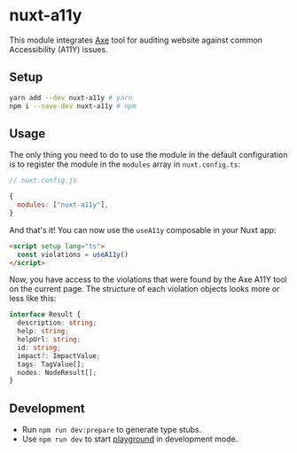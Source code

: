 # nuxt-a11y

This module integrates [Axe](https://github.com/dequelabs/axe-core/) tool for auditing website against common Accessibility (A11Y) issues.

## Setup

```sh
yarn add --dev nuxt-a11y # yarn
npm i --save-dev nuxt-a11y # npm
```

## Usage

The only thing you need to do to use the module in the default configuration is to register the module in the `modules` array in `nuxt.config.ts`:

```javascript
// nuxt.config.js

{
  modules: ["nuxt-a11y"],
}
```

And that's it! You can now use the `useA11y` composable in your Nuxt app:

```html
<script setup lang="ts">
  const violations = useA11y()
</script>
```

Now, you have access to the violations that were found by the Axe A11Y tool on the current page. The structure of each violation objects looks more or less like this:

```ts
interface Result {
  description: string;
  help: string;
  helpUrl: string;
  id: string;
  impact?: ImpactValue;
  tags: TagValue[];
  nodes: NodeResult[];
}
```

## Development

- Run `npm run dev:prepare` to generate type stubs.
- Use `npm run dev` to start [playground](./playground) in development mode.

